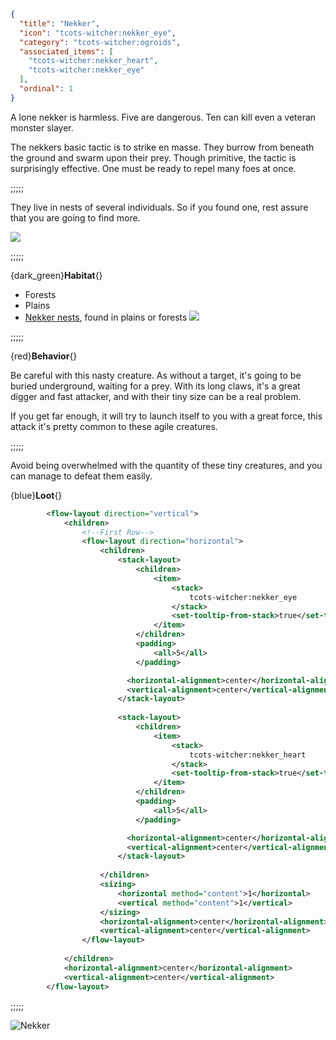 ```json
{
  "title": "Nekker",
  "icon": "tcots-witcher:nekker_eye",
  "category": "tcots-witcher:ogroids",
  "associated_items": [
    "tcots-witcher:nekker_heart",
    "tcots-witcher:nekker_eye"
  ],
  "ordinal": 1
}
```

A lone nekker is harmless. Five are dangerous. Ten can kill even a veteran monster slayer.


The nekkers basic tactic is to strike en masse.
They burrow from beneath the ground and swarm upon their prey. 
Though primitive, the tactic is surprisingly effective.
One must be ready to repel many foes at once.

;;;;;

They live in nests of several individuals.
So if you found one, rest assure that you are
going to find more.

![](tcots-witcher:textures/gui/sprites/witcher_bestiary/entries/nekker/nekker_main.png,fit)

;;;;;

{dark_green}**Habitat**{}
- Forests
- Plains
- [Nekker nests](^tcots-witcher:misc/monster_nests), found in plains or forests
  ![](tcots-witcher:textures/gui/sprites/witcher_bestiary/entries/nekker/nekker_lunging.png,fit)

;;;;;

{red}**Behavior**{}

Be careful with this nasty creature.
As without a target, it's going to be buried
underground, waiting for a prey.
With its long claws, it's a great digger and fast
attacker, and with their tiny size can be a real problem.


If you get far enough, it will try to launch itself to you with a great force, this attack it's pretty common 
to these agile creatures.

;;;;;

Avoid being overwhelmed with the quantity of these tiny creatures, and you can manage to defeat them easily.


{blue}**Loot**{}
```xml owo-ui
        <flow-layout direction="vertical">
            <children>
                <!--First Row-->
                <flow-layout direction="horizontal">
                    <children>
                        <stack-layout>
                            <children>
                                <item>
                                    <stack>
                                        tcots-witcher:nekker_eye
                                    </stack>
                                    <set-tooltip-from-stack>true</set-tooltip-from-stack>
                                </item>
                            </children>
                            <padding>
                                <all>5</all>
                            </padding>

                          <horizontal-alignment>center</horizontal-alignment>
                          <vertical-alignment>center</vertical-alignment>
                        </stack-layout>
                        
                        <stack-layout>
                            <children>
                                <item>
                                    <stack>
                                        tcots-witcher:nekker_heart
                                    </stack>
                                    <set-tooltip-from-stack>true</set-tooltip-from-stack>
                                </item>
                            </children>
                            <padding>
                                <all>5</all>
                            </padding>

                          <horizontal-alignment>center</horizontal-alignment>
                          <vertical-alignment>center</vertical-alignment>
                        </stack-layout>
                        
                    </children>
                    <sizing>
                        <horizontal method="content">1</horizontal>
                        <vertical method="content">1</vertical>
                    </sizing>
                    <horizontal-alignment>center</horizontal-alignment>
                    <vertical-alignment>center</vertical-alignment>
                </flow-layout>
                
            </children>
            <horizontal-alignment>center</horizontal-alignment>
            <vertical-alignment>center</vertical-alignment>
        </flow-layout>
```

;;;;;




![Nekker](tcots-witcher:textures/gui/sprites/witcher_bestiary/entries/nekker/nekker_full.png,fit)
